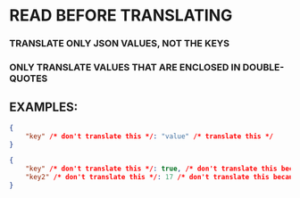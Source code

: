 # READ BEFORE TRANSLATING

### TRANSLATE ONLY JSON VALUES, NOT THE KEYS
### ONLY TRANSLATE VALUES THAT ARE ENCLOSED IN DOUBLE-QUOTES

EXAMPLES:
---


```json
{
    "key" /* don't translate this */: "value" /* translate this */
}
```
```json
{
    "key" /* don't translate this */: true, /* don't translate this because its not enclosed in double quotes */
    "key2" /* don't translate this */: 17 /* don't translate this because its a number */
}
```